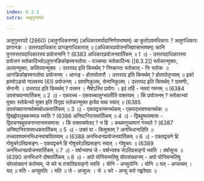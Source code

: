 ```yaml
---
index: 6.3.1
sutra: अलुगुत्तरपदे

---
```

अलुगुत्तरपदे (2860) (अलुगधिकरणम्) (अधिकारमर्यादानिर्णयभाष्यम्) आ कुतोऽयमधिकारः ? अलुगधिकारः प्रागानङः । उत्तरपदाधिकारः प्रागङ्गाधिकारात् ॥ (अधिकारप्रयोजनजिज्ञासाभाष्यम्) कानि पुनरुत्तरपदाधिकारस्य प्रयोजनानि ? (6383 अधिकारप्रयोजनवार्तिकम् ॥ 1 ॥) - उत्तरपदाधिकारस्य प्रयोजनं स्तोकादिभ्योऽलुगानङिकोह्रस्वनलोपाः - पञ्चम्याः स्तोकादिभ्यः [[6.3.2]] स्तोकान्मुक्तः, अल्पान्मुक्तः, कतिपयान्मुक्तः । उत्तरपद इति किमर्थम् ? निष्क्रान्तः स्तोकात्  -  निः स्तोकः ॥ आनङिकोह्रस्वनलोपाः प्रयोजनम् । आनङ्  -  होतापोतारौ । उत्तरपद इति किमर्थम् ? होतापोतृभ्याम् ॥ इको ह्रस्वोऽङ्यो गालवस्य (61) प्रयोजनम् । ग्रामणिकुलम्, सेनानिकुलम् । उत्तरपद इति किमर्थम् ? ग्रामणीः, सेनानीः । उत्तरपद इति किमर्थम् ? परमन । नैषोऽस्ति प्रयोगः । इदं तर्हि  -  नतरां गमनम् ॥ (6384 उपसंख्यानवार्तिकम् ॥ 2 ॥) - एकवच्च - एकवच्चालुग्भवतीति वक्तव्यम् । किं प्रयोजनम् ? स्तोकाभ्यां मुक्तः स्तोकेभ्यो मुक्त इति विगृह्य स्तोकान्मुक्त इत्येव यथा स्यात् ॥ (6385 उपसंख्यानानर्थक्यबोधकवार्तिकम् ॥ 3 ॥) - एकवद्वचनमनर्थकम् - एकवद्भावश्चानर्थकः ॥ द्विबह्वोरलुक्कस्मान्न भवति ? (6386 अनिष्टनिरासवार्तिकम् ॥ 4 ॥) - द्विबहुष्वसमासः - द्विवचनबहुवचनान्तानामसमासः । किं वक्तव्यमेतत् ? न हि । कथमनुच्यमानं गंस्यते ? (6387 अनिष्टनिराससाधकवार्तिकम् ॥ 5 ॥) - उक्तं वा - किमुक्तम् ? अनभिधानादिति ॥ तच्चावश्यमनभिधानमाश्रयितव्यम् ॥ (6388 अनभिधानप्रयोजनवार्तिकम् ॥ 6 ॥) - एकवद्वचने हि गोषुचरेऽतिप्रसङ्गः - एकवद्वचने हि गोषुचरेऽतिप्रसङ्गः स्यात् । गोषुचरः ॥ (6389 अनभिधानप्रयोजनवार्तिकम् ॥ 7 ॥) - वर्षाभ्यश्च जे - वर्षाभ्यश्च जेऽतिप्रसङ्गो भवति । वर्षासुजः ॥ (6390 अनभिधाने दोषवार्तिकम् ॥ 8 ॥) - अपो योनियन्मतिषु चोपसंख्यानम् - अपो योनियन्मतिषु चोपसंख्यानं कर्तव्यम्, जे चरे च तत्रातिप्रसङ्गो भवति । योनि  -  अप्सुयोनिः । योनि ॥ यत्  -  अप्सव्यम् । यत् ॥ मति  -  अप्सुमतिः । मति ॥ जे  -  अप्सुजः । जे ॥ चरे  -  अप्सु चरो गह्वरेष्ठाः ॥